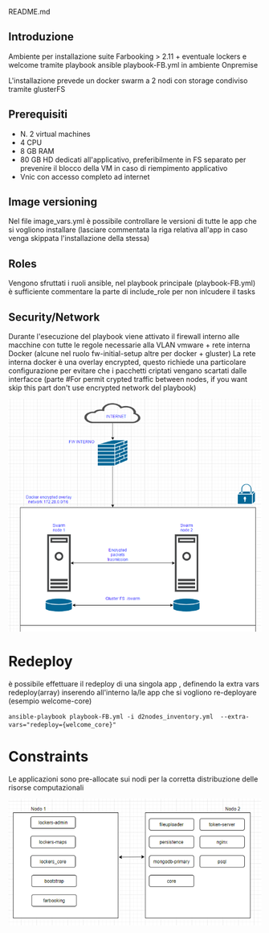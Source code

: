 README.md
## Introduzione
Ambiente per installazione suite Farbooking > 2.11 + eventuale lockers e welcome tramite playbook ansible playbook-FB.yml in ambiente Onpremise

L'installazione prevede un docker swarm a 2 nodi con storage condiviso tramite glusterFS

## Prerequisiti
- N. 2 virtual machines
- 4 CPU
- 8 GB RAM
- 80 GB HD dedicati all'applicativo, preferibilmente in FS separato per prevenire il blocco della VM in caso di riempimento applicativo
- Vnic con accesso completo ad internet

## Image versioning
Nel file image_vars.yml è possibile controllare le versioni di tutte le app che si vogliono installare (lasciare commentata la riga relativa all'app in caso venga skippata l'installazione della stessa)

## Roles
Vengono sfruttati i ruoli ansible, nel playbook principale (playbook-FB.yml) è sufficiente commentare la parte di include_role per non inlcudere il tasks 

## Security/Network
Durante l'esecuzione del playbook viene attivato il firewall interno alle macchine con tutte le regole necessarie alla VLAN vmware + rete interna Docker (alcune nel ruolo fw-initial-setup altre per docker + gluster)
La rete interna docker è una overlay encrypted, questo richiede una particolare configurazione per evitare che i pacchetti criptati vengano scartati dalle interfacce (parte #For permit crypted traffic between nodes, if you want skip this part don't use encrypted network del playbook)

![](./network.PNG)


# Redeploy

è possibile effettuare il redeploy di una singola app , definendo la extra vars redeploy(array) inserendo all'interno la/le app che si vogliono re-deployare (esempio welcome-core)

    ansible-playbook playbook-FB.yml -i d2nodes_inventory.yml  --extra-vars="redeploy={welcome_core}"


# Constraints

Le applicazioni sono pre-allocate sui nodi per la corretta distribuzione delle risorse computazionali

![](./constraints.PNG)

